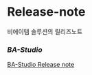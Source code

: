 # Release-note
비에이템 솔루션의 릴리즈노트

### *BA-Studio*   
[ BA-Studio Release note ](BA-Studio-Release-Note.md)
